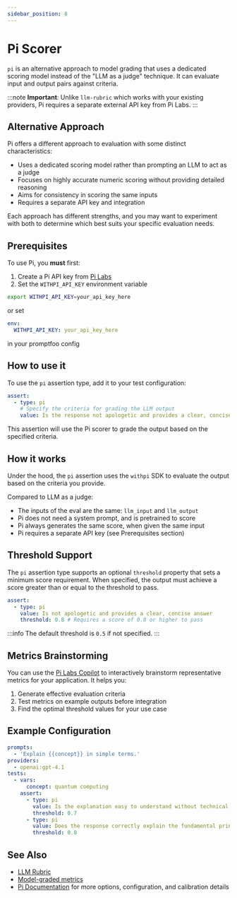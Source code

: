 ```yaml
---
sidebar_position: 8
---
```


# Pi Scorer

`pi` is an alternative approach to model grading that uses a dedicated scoring model instead of the "LLM as a judge" technique. It can evaluate input and output pairs against criteria.

:::note
**Important**: Unlike `llm-rubric` which works with your existing providers, Pi requires a separate external API key from Pi Labs.
:::

## Alternative Approach

Pi offers a different approach to evaluation with some distinct characteristics:

- Uses a dedicated scoring model rather than prompting an LLM to act as a judge
- Focuses on highly accurate numeric scoring without providing detailed reasoning
- Aims for consistency in scoring the same inputs
- Requires a separate API key and integration

Each approach has different strengths, and you may want to experiment with both to determine which best suits your specific evaluation needs.

## Prerequisites

To use Pi, you **must** first:

1. Create a Pi API key from [Pi Labs](https://build.withpi.ai/account/keys)
2. Set the `WITHPI_API_KEY` environment variable

```bash
export WITHPI_API_KEY=your_api_key_here
```

or set

```yaml
env:
  WITHPI_API_KEY: your_api_key_here
```

in your promptfoo config

## How to use it

To use the `pi` assertion type, add it to your test configuration:

```yaml
assert:
  - type: pi
    # Specify the criteria for grading the LLM output
    value: Is the response not apologetic and provides a clear, concise answer?
```

This assertion will use the Pi scorer to grade the output based on the specified criteria.

## How it works

Under the hood, the `pi` assertion uses the `withpi` SDK to evaluate the output based on the criteria you provide.

Compared to LLM as a judge:

- The inputs of the eval are the same: `llm_input` and `llm_output`
- Pi does not need a system prompt, and is pretrained to score
- Pi always generates the same score, when given the same input
- Pi requires a separate API key (see Prerequisites section)

## Threshold Support

The `pi` assertion type supports an optional `threshold` property that sets a minimum score requirement. When specified, the output must achieve a score greater than or equal to the threshold to pass.

```yaml
assert:
  - type: pi
    value: Is not apologetic and provides a clear, concise answer
    threshold: 0.8 # Requires a score of 0.8 or higher to pass
```

:::info
The default threshold is `0.5` if not specified.
:::

## Metrics Brainstorming

You can use the [Pi Labs Copilot](https://build.withpi.ai) to interactively brainstorm representative metrics for your application. It helps you:

1. Generate effective evaluation criteria
2. Test metrics on example outputs before integration
3. Find the optimal threshold values for your use case

## Example Configuration

```yaml
prompts:
  - 'Explain {{concept}} in simple terms.'
providers:
  - openai:gpt-4.1
tests:
  - vars:
      concept: quantum computing
    assert:
      - type: pi
        value: Is the explanation easy to understand without technical jargon?
        threshold: 0.7
      - type: pi
        value: Does the response correctly explain the fundamental principles?
        threshold: 0.8
```

## See Also

- [LLM Rubric](/docs/configuration/expected-outputs/model-graded/llm-rubric)
- [Model-graded metrics](/docs/configuration/expected-outputs/model-graded)
- [Pi Documentation](https://docs.withpi.ai) for more options, configuration, and calibration details
